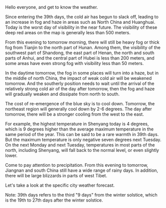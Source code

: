 Hello everyone, and get to know the weather.

Since entering the 39th days, the cold air has begun to slack off, leading to an increase in fog and haze in areas such as North China and Huanghuai. Today is the worst day of visibility in the near future. The visibility of these deep red areas on the map is generally less than 500 meters.

From this evening to tomorrow morning, there will still be heavy fog or thick fog from Tianjin to the north part of Hunan. Among them, the visibility of the southwest part of Shandong, the east part of Henan, the north and south parts of Anhui, and the central part of Hubei is less than 200 meters, and some areas have even strong fog with visibility less than 50 meters.

In the daytime tomorrow, the fog in some places will turn into a haze, but in the middle of north China, the impact of weak cold air will be weakened tomorrow. And the southerly position needs to wait until the arrival of the relatively strong cold air of the day after tomorrow, then the fog and haze will gradually weaken and dissipate from north to south.

The cost of re-emergence of the blue sky is to cool down. Tomorrow, the northeast region will generally cool down by 2-6 degrees. The day after tomorrow, there will be a stronger cooling from the west to the east.

For example, the highest temperature in Shenyang today is 4 degrees, which is 9 degrees higher than the average maximum temperature in the same period of the year. This can be said to be a rare warmth in 39th days. But the maximum temperature is only negative seven degrees next Tuesday. On the next Monday and next Tuesday, temperatures in most parts of the north, including Shenyang, will fall back to the normal  level, or even slightly lower.

Come to pay attention to precipitation. From this evening to tomorrow, Jiangnan and south China still have a wide range of rainy days. In addition, there will be large blizzards in parts of west Tibet. 

Let's take a look at the specific city weather forecast.

Note: 39th days refers to the third "9 days" from the winter solstice, which is the 19th to 27th days after the winter solstice.
